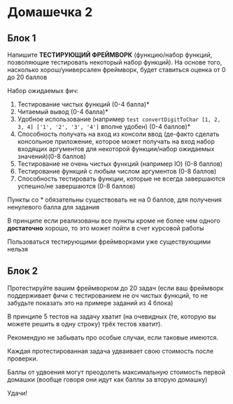 # Домашечка 2
## Блок 1
Напишите **ТЕСТИРУЮЩИЙ ФРЕЙМВОРК** (функцию/набор функций, позволяющие тестировать некоторый набор функций). На основе того, насколько хорош/универсален фреймворк, будет ставиться оценка от 0 до 20 баллов

Набор ожидаемых фич: 

1. Тестирование чистых функций (0-4 балла)*
2. Читаемый вывод (0-4 балла)*
3. Удобное использование (например `test convertDigitToChar [1, 2, 3, 4] ['1', '2', '3', '4']` вполне удобен) (0-4 баллов)*
4. Способность получать на вход из консоли ввод (де-факто сделать консольное приложение, которое может получать на вход набор входящих аргументов для некоторой функции/набор ожидаемых значений)(0-8 баллов)
5. Тестирование не очень чистых функций (например IO) (0-8 баллов)
6. Тестирование функций с любым числом аргументов (0-8 баллов)
7. Способность тестировать функции, которые не всегда завершаются успешно/не завершаются (0-8 баллов)

Пункты со * обязательны существовать не на 0 баллов, для получения ненулевого балла для задания

В принципе если реализованы все пункты кроме не более чем одного **достаточно** хорошо, то это может пойти в счет курсовой работы

Пользоваться тестирующими фреймворками уже существующими нельзя

## Блок 2
Протестируйте вашим фреймворком до 20 задач (если ваш фреймворк поддерживает фичи с тестированием не оч чистых функций, то не забудьте показать это на примере заданий из 4 блока) 

В принципе 5 тестов на задачу хватит (на очевидных (те, которую вы можете решить в одну строку) трёх тестов хватит). 

Рекомендую не забывать про особые случаи, если таковые имеются. 

Каждая протестированная задача удваивает свою стоимость после проверки. 

Баллы от удвоения могут преодолеть максимальную стоимость первой домашки (вообще говоря они идут как баллы за вторую домашку)

Удачи!
